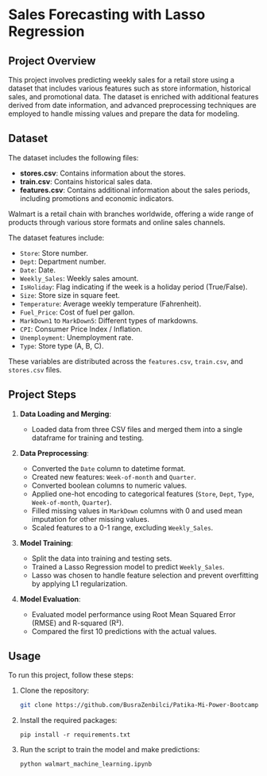 # Sales Forecasting with Lasso Regression

## Project Overview

This project involves predicting weekly sales for a retail store using a dataset that includes various features such as store information, historical sales, and promotional data. The dataset is enriched with additional features derived from date information, and advanced preprocessing techniques are employed to handle missing values and prepare the data for modeling.

## Dataset

The dataset includes the following files:
- **stores.csv**: Contains information about the stores.
- **train.csv**: Contains historical sales data.
- **features.csv**: Contains additional information about the sales periods, including promotions and economic indicators.

Walmart is a retail chain with branches worldwide, offering a wide range of products through various store formats and online sales channels.

The dataset features include:
- `Store`: Store number.
- `Dept`: Department number.
- `Date`: Date.
- `Weekly_Sales`: Weekly sales amount.
- `IsHoliday`: Flag indicating if the week is a holiday period (True/False).
- `Size`: Store size in square feet.
- `Temperature`: Average weekly temperature (Fahrenheit).
- `Fuel_Price`: Cost of fuel per gallon.
- `MarkDown1` to `MarkDown5`: Different types of markdowns.
- `CPI`: Consumer Price Index / Inflation.
- `Unemployment`: Unemployment rate.
- `Type`: Store type (A, B, C).

These variables are distributed across the `features.csv`, `train.csv`, and `stores.csv` files.

## Project Steps

1. **Data Loading and Merging**:
   - Loaded data from three CSV files and merged them into a single dataframe for training and testing.

2. **Data Preprocessing**:
   - Converted the `Date` column to datetime format.
   - Created new features: `Week-of-month` and `Quarter`.
   - Converted boolean columns to numeric values.
   - Applied one-hot encoding to categorical features (`Store`, `Dept`, `Type`, `Week-of-month`, `Quarter`).
   - Filled missing values in `MarkDown` columns with 0 and used mean imputation for other missing values.
   - Scaled features to a 0-1 range, excluding `Weekly_Sales`.

3. **Model Training**:
   - Split the data into training and testing sets.
   - Trained a Lasso Regression model to predict `Weekly_Sales`.
   - Lasso was chosen to handle feature selection and prevent overfitting by applying L1 regularization.

4. **Model Evaluation**:
   - Evaluated model performance using Root Mean Squared Error (RMSE) and R-squared (R²).
   - Compared the first 10 predictions with the actual values.

## Usage

To run this project, follow these steps:

1. Clone the repository:
   ```bash
   git clone https://github.com/BusraZenbilci/Patika-Mi-Power-BootcampProje.git
   ```
     
2. Install the required packages:
   ```
   pip install -r requirements.txt
   ```
   
3. Run the script to train the model and make predictions:
   ```
   python walmart_machine_learning.ipynb
   ```
